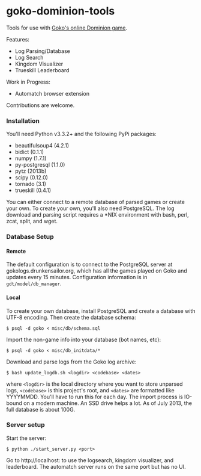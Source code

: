 goko-dominion-tools
===================

Tools for use with [Goko's online Dominion game](https://play.goko.com/Dominion/gameClient.html).

Features:

- Log Parsing/Database
- Log Search
- Kingdom Visualizer
- Trueskill Leaderboard

Work in Progress:

- Automatch browser extension

Contributions are welcome.

### Installation

You'll need Python v3.3.2+ and the following PyPi packages:

- beautifulsoup4 (4.2.1)
- bidict (0.1.1)
- numpy (1.7.1)
- py-postgresql (1.1.0)
- pytz (2013b)
- scipy (0.12.0)
- tornado (3.1)
- trueskill (0.4.1)

You can either connect to a remote database of parsed games or create your own. To create your own, you'll also need PostgreSQL. The log download and parsing script requires a \*NIX environment with bash, perl, zcat, split, and wget.

### Database Setup

#### Remote

The default configuration is to connect to the PostgreSQL server at gokologs.drunkensailor.org, which has all the games played on Goko and updates every 15 minutes. Configuration information is in `gdt/model/db_manager`.

#### Local

To create your own database, install PostgreSQL and create a database with UTF-8 encoding. Then create the database schema:

    $ psql -d goko < misc/db/schema.sql

Import the non-game info into your database (bot names, etc):

    $ psql -d goko < misc/db_initdata/*

Download and parse logs from the Goko log archive: 

    $ bash update_logdb.sh <logdir> <codebase> <dates>

where `<logdir>` is the local directory where you want to store unparsed logs, `<codebase>` is this project's root, and `<dates>` are formatted like YYYYMMDD. You'll have to run this for each day. The import process is IO-bound on a modern machine. An SSD drive helps a lot. As of July 2013, the full database is about 100G.


### Server setup

Start the server:

    $ python ./start_server.py <port>

Go to http://localhost:<port> to use the logsearch, kingdom visualizer, and leaderboard. The automatch server runs on the same port but has no UI.

